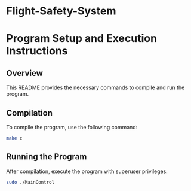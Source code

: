 # Flight-Safety-System


# Program Setup and Execution Instructions

## Overview
This README provides the necessary commands to compile and run the program.

## Compilation
To compile the program, use the following command:
```bash
make c
```

## Running the Program
After compilation, execute the program with superuser privileges:
```bash
sudo ./MainControl
```
